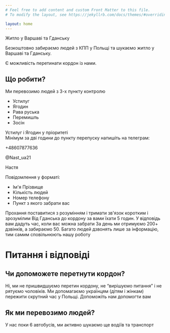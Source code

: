 ```yaml
---
# Feel free to add content and custom Front Matter to this file.
# To modify the layout, see https://jekyllrb.com/docs/themes/#overriding-theme-defaults

layout: home
---
```


Житло у Варшаві та Гданську

Безкоштовно забираємо людей з КПП у Польщі та шукаємо житло у Варшаві та Гданську.  

Є можливість перетинати кордон із нами.  

## Що робити?
Ми перевозимо людей з 3-х пункту контролю
- Устилуг
- Ягодин
- Рава руська
- Перемишль
- Зосін

Устилуг і Ягодин у пріоритеті  
Мінімум за дві години до пункту перепуску напишіть на телеграм:

+48607877636

@Nast_ua21

Настя

Повідомлення у форматі:
- Ім'я Прізвище
- Кількість людей
- Номер телефону
- Пункт з якого забрати вас

Прохання поставитися з розумінням і тримати зв'язок коротким і зрозумілим
Від Гданська до кордону за вами їхати 5 годин.
У відповідь вам дадуть час, коли вас можна забрати
За день ми отримуємо 200+ дзвінків, а забираємо 50. 
Багато людей дзвонять лише за інформацію, тим самим сповільнюють нашу роботу

# Питання і відповіді

## Чи допоможете перетнути кордон?

Ні, ми не пришвидшуємо перетин кордону, не “вирішуємо питання” і не рятуємо чоловіків.
Ми допомагаємо українцям (дітям і жінкам) пережити скрутний час у Польщі. Допоможіть нам допомогти вам

## Як ми перевозимо людей?
У нас поки 6 автобусів, ми активно шукаємо ще водіїв та транспорт
